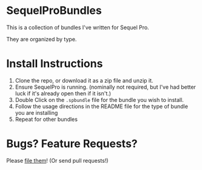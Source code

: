 # SequelProBundles
This is a collection of bundles I've written for Sequel Pro.

They are organized by type.

# Install Instructions
1. Clone the repo, or download it as a zip file and unzip it.
2. Ensure SequelPro is running. (nominally not required, but I've had better luck if it's already open then if it isn't.)
3. Double Click on the `.spbundle` file for the bundle you wish to install.
4. Follow the usage directions in the README file for the type of bundle you are installing
5. Repeat for other bundles

# Bugs? Feature Requests?
Please [file them](https://github.com/cabbey/SequelProBundles/issues)! (Or send pull requests!)
